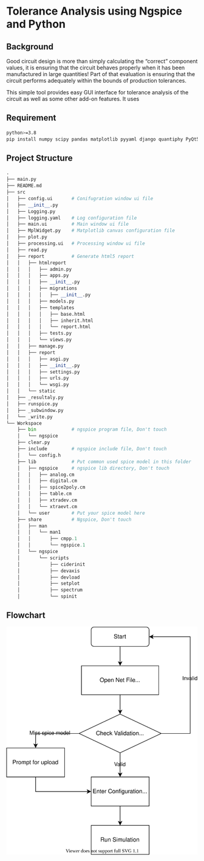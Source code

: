 # Tolerance Analysis using Ngspice and Python

## Background
Good circuit design is more than simply calculating the “correct” component values, it is ensuring that the circuit behaves properly when it has been manufactured in large quantities! Part of that evaluation is ensuring that the circuit performs adequately within the bounds of production tolerances.

This simple tool provides easy GUI interface for tolerance analysis of the circuit as well as some other add-on features. It uses

## Requirement
```bash
python>=3.8
pip install numpy scipy pandas matplotlib pyyaml django quantiphy PyQt5
```

## Project Structure
```py
.
├── main.py
├── README.md
├── src
│   ├── config.ui       # Conifugration window ui file
│   ├── __init__.py
│   ├── Logging.py
│   ├── logging.yaml    # Log configuration file
│   ├── main.ui         # Main window ui file
│   ├── MplWidget.py    # Matplotlib canvas configuration file
│   ├── plot.py
│   ├── processing.ui   # Processing window ui file
│   ├── read.py
│   ├── report          # Generate html5 report
│   │   ├── htmlreport
│   │   │   ├── admin.py
│   │   │   ├── apps.py
│   │   │   ├── __init__.py
│   │   │   ├── migrations
│   │   │   │   ├── __init__.py
│   │   │   ├── models.py
│   │   │   ├── templates
│   │   │   │   ├── base.html
│   │   │   │   ├── inherit.html
│   │   │   │   └── report.html
│   │   │   ├── tests.py
│   │   │   └── views.py
│   │   ├── manage.py
│   │   ├── report
│   │   │   ├── asgi.py
│   │   │   ├── __init__.py
│   │   │   ├── settings.py
│   │   │   ├── urls.py
│   │   │   └── wsgi.py
│   │   └── static
│   ├── _resultaly.py
│   ├── runspice.py
│   ├── _subwindow.py
│   └── _write.py
└── Workspace
    ├── bin             # ngspice program file, Don't touch
    │   └── ngspice
    ├── clear.py
    ├── include         # ngspice include file, Don't touch
    │   └── config.h
    ├── lib             # Put common used spice model in this folder
    │   ├── ngspice     # ngspice lib directory, Don't touch
    │   │   ├── analog.cm
    │   │   ├── digital.cm
    │   │   ├── spice2poly.cm
    │   │   ├── table.cm
    │   │   ├── xtradev.cm
    │   │   └── xtraevt.cm
    │   └── user        # Put your spice model here
    ├── share           # Ngspice, Don't touch
    │   ├── man
    │   │   └── man1
    │   │       ├── cmpp.1
    │   │       └── ngspice.1
    │   └── ngspice
    │       └── scripts
    │           ├── ciderinit
    │           ├── devaxis
    │           ├── devload
    │           ├── setplot
    │           ├── spectrum
    │           └── spinit
```

## Flowchart
![flowchart](src/spice.svg)